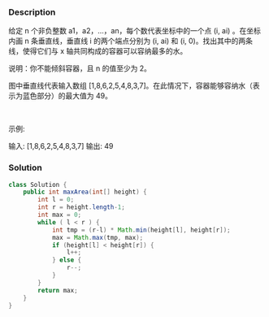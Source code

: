 ### Description
给定 n 个非负整数 a1，a2，...，an，每个数代表坐标中的一个点 (i, ai) 。在坐标内画 n 条垂直线，垂直线 i 的两个端点分别为 (i, ai) 和 (i, 0)。找出其中的两条线，使得它们与 x 轴共同构成的容器可以容纳最多的水。

说明：你不能倾斜容器，且 n 的值至少为 2。



图中垂直线代表输入数组 [1,8,6,2,5,4,8,3,7]。在此情况下，容器能够容纳水（表示为蓝色部分）的最大值为 49。

 

示例:

输入: [1,8,6,2,5,4,8,3,7]
输出: 49

### Solution
```java
class Solution {
    public int maxArea(int[] height) {
        int l = 0;
        int r = height.length-1;
        int max = 0;
        while ( l < r ) {
            int tmp = (r-l) * Math.min(height[l], height[r]);
            max = Math.max(tmp, max);
            if (height[l] < height[r]) {
                l++;
            } else {
                r--;
            }
        }
        return max;
    }
}
```